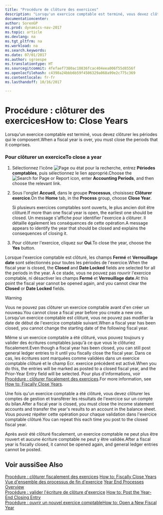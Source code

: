 ```yaml
---
title: "Procédure de clôture des exercices"
description: "Lorsqu'un exercice comptable est terminé, vous devez clôturer les périodes qui le composent."
documentationcenter: 
author: SorenGP
ms.prod: dynamics-nav-2017
ms.topic: article
ms.devlang: na
ms.tgt_pltfrm: na
ms.workload: na
ms.search.keywords: 
ms.date: 07/01/2017
ms.author: sgroespe
ms.translationtype: HT
ms.sourcegitcommit: 4fefaef7380ac10836fcac404eea006f55d8556f
ms.openlocfilehash: c4398a24bbb6b59f4506329a068a99e2c775c369
ms.contentlocale: fr-fr
ms.lasthandoff: 10/16/2017

---
```

# <a name="how-to-close-years"></a><span data-ttu-id="0bb1e-103">Procédure : clôturer des exercices</span><span class="sxs-lookup"><span data-stu-id="0bb1e-103">How to: Close Years</span></span>
<span data-ttu-id="0bb1e-104">Lorsqu'un exercice comptable est terminé, vous devez clôturer les périodes qui le composent.</span><span class="sxs-lookup"><span data-stu-id="0bb1e-104">When a fiscal year is over, you must close the periods that it comprises.</span></span>  
  
### <a name="to-close-a-year"></a><span data-ttu-id="0bb1e-105">Pour clôturer un exercice</span><span class="sxs-lookup"><span data-stu-id="0bb1e-105">To close a year</span></span>  
  
1.  <span data-ttu-id="0bb1e-106">Sélectionnez l'icône ![Page ou état pour la recherche](media/ui-search/search_small.png "Page ou état pour la recherche"), entrez **Périodes comptables**, puis sélectionnez le lien approprié.</span><span class="sxs-lookup"><span data-stu-id="0bb1e-106">Choose the ![Search for Page or Report](media/ui-search/search_small.png "Search for Page or Report icon") icon, enter **Accounting Periods**, and then choose the relevant link.</span></span>  
  
2.  <span data-ttu-id="0bb1e-107">Sous l'onglet **Accueil**, dans le groupe **Processus**, choisissez **Clôturer exercice**.</span><span class="sxs-lookup"><span data-stu-id="0bb1e-107">On the **Home** tab, in the **Process** group, choose **Close Year**.</span></span>  
  
     <span data-ttu-id="0bb1e-108">Si plusieurs exercices comptables sont ouverts, le plus ancien doit être clôturé.</span><span class="sxs-lookup"><span data-stu-id="0bb1e-108">If more than one fiscal year is open, the earliest one should be closed.</span></span> <span data-ttu-id="0bb1e-109">Un message s'affiche pour identifier l'exercice à clôturer. Il détaille également les conséquences de cette opération.</span><span class="sxs-lookup"><span data-stu-id="0bb1e-109">A message appears to identify the year that should be closed and explains the consequences of closing it.</span></span>  
  
3.  <span data-ttu-id="0bb1e-110">Pour clôturer l'exercice, cliquez sur **Oui**.</span><span class="sxs-lookup"><span data-stu-id="0bb1e-110">To close the year, choose the **Yes** button.</span></span>  
  
 <span data-ttu-id="0bb1e-111">Lorsque l'exercice comptable est clôturé, les champs **Fermé** et **Verrouillage date** sont sélectionnés pour toutes les périodes de l'exercice.</span><span class="sxs-lookup"><span data-stu-id="0bb1e-111">When the fiscal year is closed, the **Closed** and **Date Locked** fields are selected for all the periods in the year.</span></span> <span data-ttu-id="0bb1e-112">À ce stade, vous ne pouvez pas rouvrir l'exercice comptable, ni désactiver les champs **Fermé** et **Verrouillage date**.</span><span class="sxs-lookup"><span data-stu-id="0bb1e-112">At this point the fiscal year cannot be opened again, and you cannot clear the **Closed** or **Date Locked** fields.</span></span>  
  
> [!WARNING]  
>  <span data-ttu-id="0bb1e-113">Vous ne pouvez pas clôturer un exercice comptable avant d'en créer un nouveau.</span><span class="sxs-lookup"><span data-stu-id="0bb1e-113">You cannot close a fiscal year before you create a new one.</span></span> <span data-ttu-id="0bb1e-114">Lorsqu'un exercice comptable est clôturé, vous ne pouvez pas modifier la date de début de l'exercice comptable suivant.</span><span class="sxs-lookup"><span data-stu-id="0bb1e-114">When a fiscal year has been closed, you cannot change the starting date of the following fiscal year.</span></span>  
  
 <span data-ttu-id="0bb1e-115">Même si un exercice comptable a été clôturé, vous pouvez toujours y valider des écritures comptables jusqu'à ce que vous le clôturiez fiscalement.</span><span class="sxs-lookup"><span data-stu-id="0bb1e-115">Even though a fiscal year has been closed, you can still post general ledger entries to it until you fiscally close the fiscal year.</span></span> <span data-ttu-id="0bb1e-116">Dans ce cas, les écritures sont marquées comme validées dans un exercice comptable clôturé et le champ Ecr. exercice précédent est activé.</span><span class="sxs-lookup"><span data-stu-id="0bb1e-116">When you do this, the entries will be marked as posted to a closed fiscal year, and the Prior-Year Entry field will be selected.</span></span> <span data-ttu-id="0bb1e-117">Pour plus d'informations, voir [Procédure : clôturer fiscalement des exercices](how-to-fiscally-close-years.md).</span><span class="sxs-lookup"><span data-stu-id="0bb1e-117">For more information, see [How to: Fiscally Close Years](how-to-fiscally-close-years.md).</span></span>  
  
 <span data-ttu-id="0bb1e-118">Une fois qu'un exercice comptable a été clôturé, vous devez clôturer les comptes de gestion et transférer les résultats de l'exercice sur un compte du bilan.</span><span class="sxs-lookup"><span data-stu-id="0bb1e-118">After a fiscal year is closed, you must close the income statement accounts and transfer the year's results to an account in the balance sheet.</span></span> <span data-ttu-id="0bb1e-119">Vous pouvez répéter cette opération pour chaque validation dans l'exercice comptable clôturé.</span><span class="sxs-lookup"><span data-stu-id="0bb1e-119">You can repeat this each time you post to the closed fiscal year.</span></span>  
  
 <span data-ttu-id="0bb1e-120">Après avoir été clôturé fiscalement, un exercice comptable ne peut plus être rouvert et aucune écriture comptable ne peut y être validée.</span><span class="sxs-lookup"><span data-stu-id="0bb1e-120">After a fiscal year is fiscally closed, it cannot be opened again, and general ledger entries cannot be posted.</span></span>  
  
## <a name="see-also"></a><span data-ttu-id="0bb1e-121">Voir aussi</span><span class="sxs-lookup"><span data-stu-id="0bb1e-121">See Also</span></span>  
 <span data-ttu-id="0bb1e-122">[Procédure : clôturer fiscalement des exercices](how-to-fiscally-close-years.md) </span><span class="sxs-lookup"><span data-stu-id="0bb1e-122">[How to: Fiscally Close Years](how-to-fiscally-close-years.md) </span></span>  
 <span data-ttu-id="0bb1e-123">[Vue d'ensemble des processus de fin d'exercice](year-end-processes-overview.md) </span><span class="sxs-lookup"><span data-stu-id="0bb1e-123">[Year End Processes Overview](year-end-processes-overview.md) </span></span>  
 <span data-ttu-id="0bb1e-124">[Procédure : valider l'écriture de clôture d'exercice](how-to-post-the-year-end-closing-entry.md) </span><span class="sxs-lookup"><span data-stu-id="0bb1e-124">[How to: Post the Year-End Closing Entry](how-to-post-the-year-end-closing-entry.md) </span></span>  
 [<span data-ttu-id="0bb1e-125">Procédure : ouvrir un nouvel exercice comptable</span><span class="sxs-lookup"><span data-stu-id="0bb1e-125">How to: Open a New Fiscal Year</span></span>](how-to-open-a-new-fiscal-year.md)
